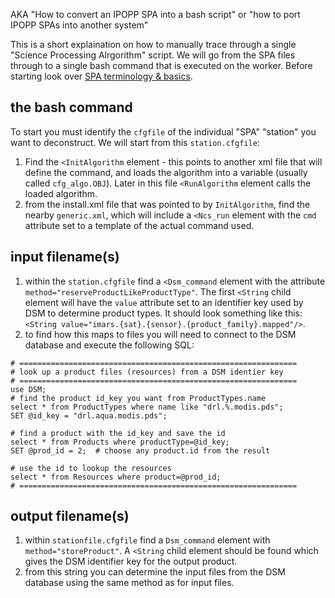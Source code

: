 AKA "How to convert an IPOPP SPA into a bash script" or "how to port IPOPP SPAs into another system"

This is a short explaination on how to manually trace through a single "Science Processing Alrgorithm" script.
We will go from the SPA files through to a single bash command that is executed on the worker.
Before starting look over [SPA terminology & basics](https://github.com/USF-IMARS/IPOPP-docs/blob/master/docs/SPAs-Stations-Algorithms.md).

## the bash command

To start you must identify the `cfgfile` of the individual "SPA" "station" you want to deconstruct.
We will start from this `station.cfgfile`:
1. Find the `<InitAlgorithm` element - this points to another xml file that will define the command, and loads the algorithm into a variable (usually called `cfg_algo.OBJ`). Later in this file `<RunAlgorithm` element calls the loaded algorithm.
2. from the install.xml file that was pointed to by `InitAlgorithm`, find the nearby `generic.xml`, which will include a `<Ncs_run` element with the `cmd` attribute set to a template of the actual command used.

## input filename(s)
1. within the `station.cfgfile` find a `<Dsm_command` element with the attribute `method="reserveProductLikeProductType"`. The first `<String` child element will have the `value` attribute set to an identifier key used by DSM to determine product types. It should look something like this: `<String value="imars.{sat}.{sensor}.{product_family}.mapped"/>`.
2. to find how this maps to files you will need to connect to the DSM database and execute the following SQL:

```mysql
# ==============================================================
# look up a product files (resources) from a DSM identier key
# ==============================================================
use DSM;
# find the product id_key you want from ProductTypes.name
select * from ProductTypes where name like "drl.%.modis.pds";
SET @id_key = "drl.aqua.modis.pds"; 

# find a product with the id_key and save the id
select * from Products where productType=@id_key;
SET @prod_id = 2;  # choose any product.id from the result

# use the id to lookup the resources
select * from Resources where product=@prod_id;
# ==============================================================
```

## output filename(s)
1. within `stationfile.cfgfile` find a `Dsm_command` element with `method="storeProduct"`. A `<String` child element should be found which gives the DSM identifier key for the output product.
2. from this string you can determine the input files from the DSM database using the same method as for input files.

